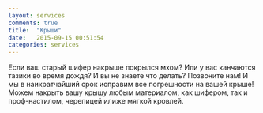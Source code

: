 ```yaml
---
layout: services
comments: true
title:  "Крыши"
date:   2015-09-15 00:51:54
categories: services
---
```



Если ваш старый шифер накрыше покрылся мхом? Или у вас канчаются тазики во время дождя? И вы не знаете что делать? Позвоните нам! И мы в наикратчайший срок исправим все погрешности на вашей крыше! Можем накрыть вашу крышу любым материалом, как шифером, так и проф-настилом, черепицей илиже мягкой кровлей.